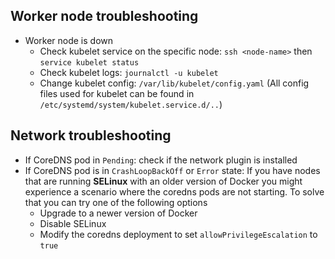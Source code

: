 

## Worker node troubleshooting

- Worker node is down
  - Check kubelet service on the specific node: `ssh <node-name>` then `service kubelet status`
  - Check kubelet logs: `journalctl -u kubelet`
  - Change kubelet config: `/var/lib/kubelet/config.yaml` (All config files used for kubelet can be found in `/etc/systemd/system/kubelet.service.d/..`)

## Network troubleshooting

- If CoreDNS pod in `Pending`: check if the network plugin is installed
- If CoreDNS pod is in `CrashLoopBackOff` or `Error` state: If you have nodes that are running **SELinux** with an older version of Docker you might experience a scenario where the coredns pods are not starting. To solve that you can try one of the following options
  - Upgrade to a newer version of Docker
  - Disable SELinux
  - Modify the coredns deployment to set `allowPrivilegeEscalation` to `true`
